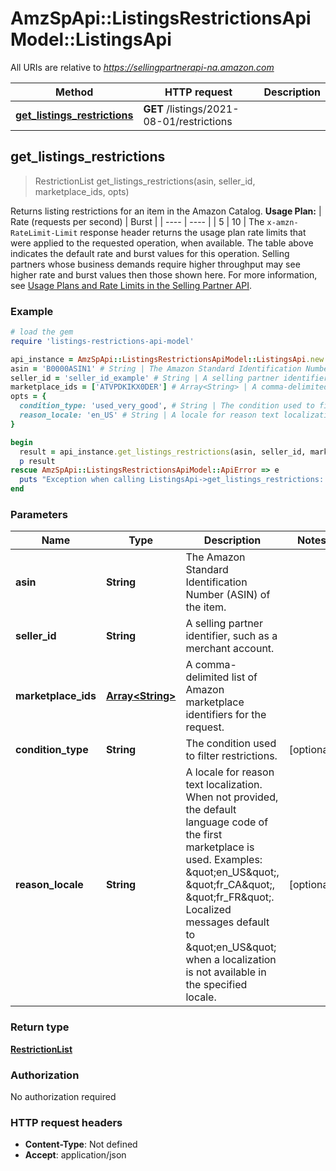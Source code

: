 # AmzSpApi::ListingsRestrictionsApiModel::ListingsApi

All URIs are relative to *https://sellingpartnerapi-na.amazon.com*

Method | HTTP request | Description
------------- | ------------- | -------------
[**get_listings_restrictions**](ListingsApi.md#get_listings_restrictions) | **GET** /listings/2021-08-01/restrictions | 



## get_listings_restrictions

> RestrictionList get_listings_restrictions(asin, seller_id, marketplace_ids, opts)



Returns listing restrictions for an item in the Amazon Catalog.   **Usage Plan:**  | Rate (requests per second) | Burst | | ---- | ---- | | 5 | 10 |  The `x-amzn-RateLimit-Limit` response header returns the usage plan rate limits that were applied to the requested operation, when available. The table above indicates the default rate and burst values for this operation. Selling partners whose business demands require higher throughput may see higher rate and burst values then those shown here. For more information, see [Usage Plans and Rate Limits in the Selling Partner API](https://github.com/amzn/selling-partner-api-docs/blob/main/guides/en-US/usage-plans-rate-limits/Usage-Plans-and-Rate-Limits.md).

### Example

```ruby
# load the gem
require 'listings-restrictions-api-model'

api_instance = AmzSpApi::ListingsRestrictionsApiModel::ListingsApi.new
asin = 'B0000ASIN1' # String | The Amazon Standard Identification Number (ASIN) of the item.
seller_id = 'seller_id_example' # String | A selling partner identifier, such as a merchant account.
marketplace_ids = ['ATVPDKIKX0DER'] # Array<String> | A comma-delimited list of Amazon marketplace identifiers for the request.
opts = {
  condition_type: 'used_very_good', # String | The condition used to filter restrictions.
  reason_locale: 'en_US' # String | A locale for reason text localization. When not provided, the default language code of the first marketplace is used. Examples: \"en_US\", \"fr_CA\", \"fr_FR\". Localized messages default to \"en_US\" when a localization is not available in the specified locale.
}

begin
  result = api_instance.get_listings_restrictions(asin, seller_id, marketplace_ids, opts)
  p result
rescue AmzSpApi::ListingsRestrictionsApiModel::ApiError => e
  puts "Exception when calling ListingsApi->get_listings_restrictions: #{e}"
end
```

### Parameters


Name | Type | Description  | Notes
------------- | ------------- | ------------- | -------------
 **asin** | **String**| The Amazon Standard Identification Number (ASIN) of the item. | 
 **seller_id** | **String**| A selling partner identifier, such as a merchant account. | 
 **marketplace_ids** | [**Array&lt;String&gt;**](String.md)| A comma-delimited list of Amazon marketplace identifiers for the request. | 
 **condition_type** | **String**| The condition used to filter restrictions. | [optional] 
 **reason_locale** | **String**| A locale for reason text localization. When not provided, the default language code of the first marketplace is used. Examples: \&quot;en_US\&quot;, \&quot;fr_CA\&quot;, \&quot;fr_FR\&quot;. Localized messages default to \&quot;en_US\&quot; when a localization is not available in the specified locale. | [optional] 

### Return type

[**RestrictionList**](RestrictionList.md)

### Authorization

No authorization required

### HTTP request headers

- **Content-Type**: Not defined
- **Accept**: application/json

